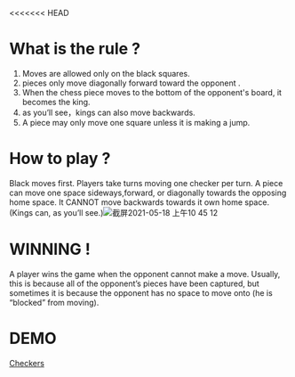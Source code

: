 <<<<<<< HEAD
# What is the rule ?
1. Moves are allowed only on the black squares.
2. pieces only move diagonally forward toward the opponent .
3. When the chess piece moves to the bottom of the opponent's board, it becomes the king.
4. as you’ll see，kings can also move backwards.
5. A piece may only move one square unless it is making a jump.
# How to play ?
Black moves first. Players take turns moving one checker per turn. A piece can move one space sideways,forward, or diagonally towards the opposing home space. It CANNOT move backwards towards it own home space.(Kings can, as you’ll see.)![截屏2021-05-18 上午10 45 12](https://user-images.githubusercontent.com/74135859/118621847-6f65fc00-b7cf-11eb-8038-a95b537ee9fa.png)
# WINNING !
A player wins the game when the opponent cannot make a move. Usually, this is because all of the opponent’s pieces have been captured, but sometimes it is because the opponent has no space to move onto (he is “blocked” from moving).
# DEMO
[Checkers]()

